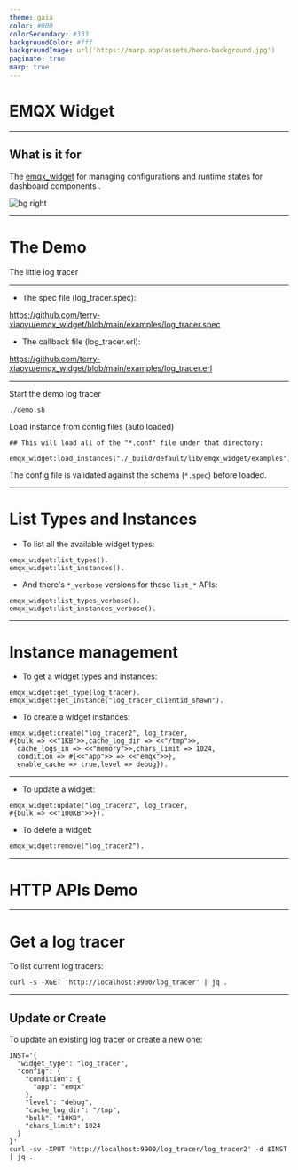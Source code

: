 ```yaml
---
theme: gaia
color: #000
colorSecondary: #333
backgroundColor: #fff
backgroundImage: url('https://marp.app/assets/hero-background.jpg')
paginate: true
marp: true
---
```


<!-- _class: lead -->

# EMQX Widget

---

## What is it for

The [emqx_widget](https://github.com/terry-xiaoyu/emqx_widget) for managing configurations and runtime states for dashboard components .

![bg right](https://docs.emqx.cn/assets/img/rule_action_1@2x.73766093.png)

---

<!-- _class: lead -->

# The Demo

The little log tracer

---

- The spec file (log_tracer.spec):

https://github.com/terry-xiaoyu/emqx_widget/blob/main/examples/log_tracer.spec

- The callback file (log_tracer.erl):

https://github.com/terry-xiaoyu/emqx_widget/blob/main/examples/log_tracer.erl

---

Start the demo log tracer

```
./demo.sh
```

Load instance from config files (auto loaded)

```
## This will load all of the "*.conf" file under that directory:

emqx_widget:load_instances("./_build/default/lib/emqx_widget/examples").
```

The config file is validated against the schema (`*.spec`) before loaded.

---

# List Types and Instances

- To list all the available widget types:

```
emqx_widget:list_types().
emqx_widget:list_instances().
```

- And there's `*_verbose` versions for these `list_*` APIs:

```
emqx_widget:list_types_verbose().
emqx_widget:list_instances_verbose().
```

---
# Instance management

- To get a widget types and instances:

```
emqx_widget:get_type(log_tracer).
emqx_widget:get_instance("log_tracer_clientid_shawn").
```

- To create a widget instances:

```
emqx_widget:create("log_tracer2", log_tracer,
#{bulk => <<"1KB">>,cache_log_dir => <<"/tmp">>,
  cache_logs_in => <<"memory">>,chars_limit => 1024,
  condition => #{<<"app">> => <<"emqx">>},
  enable_cache => true,level => debug}).
```

---

- To update a widget:

```
emqx_widget:update("log_tracer2", log_tracer,
#{bulk => <<"100KB">>}).
```

- To delete a widget:

```
emqx_widget:remove("log_tracer2").
```

---

<!-- _class: lead -->

# HTTP APIs Demo

---

# Get a log tracer

To list current log tracers:

```
curl -s -XGET 'http://localhost:9900/log_tracer' | jq .
```

---

## Update or Create

To update an existing log tracer or create a new one:

```
INST='{
  "widget_type": "log_tracer",
  "config": {
    "condition": {
      "app": "emqx"
    },
    "level": "debug",
    "cache_log_dir": "/tmp",
    "bulk": "10KB",
    "chars_limit": 1024
  }
}'
curl -sv -XPUT 'http://localhost:9900/log_tracer/log_tracer2' -d $INST | jq .
```
